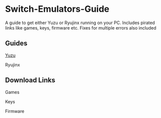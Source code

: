 # Switch-Emulators-Guide
A guide to get either Yuzu or Ryujinx running on your PC. Includes pirated links like games, keys, firmware etc. Fixes for multiple errors also included

## Guides

[Yuzu](https://github.com/Abd-007/Switch-Emulators-Guide/blob/main/Yuzu.md)

Ryujinx

## Download Links

Games

Keys

Firmware
